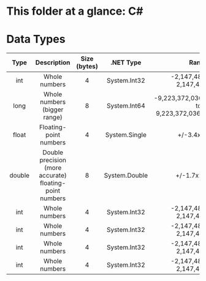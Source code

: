 # This folder at a glance: C#

# Data Types
| Type | Description | Size (bytes) | .NET Type | Range
| :---: | :---: | :---: | :---: | :---: 
| int | Whole numbers | 4 | System.Int32 | -2,147,483,648 to 2,147,483,647
| long | Whole numbers (bigger range) | 8 | System.Int64 | -9,223,372,036,854,775,808 to 9,223,372,036,854,775,807
| float | Floating-point numbers | 4 | System.Single | +/-3.4x10^38
| double | Double precision (more accurate) floating-point numbers | 8 | System.Double | +/-1.7x10^308
| int | Whole numbers | 4 | System.Int32 | -2,147,483,648 to 2,147,483,647
| int | Whole numbers | 4 | System.Int32 | -2,147,483,648 to 2,147,483,647
| int | Whole numbers | 4 | System.Int32 | -2,147,483,648 to 2,147,483,647
| int | Whole numbers | 4 | System.Int32 | -2,147,483,648 to 2,147,483,647
